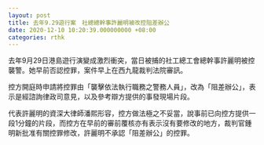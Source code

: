 ```yaml
---
layout: post
title: 去年9.29遊行案　社總總幹事許麗明被改控阻差辦公
date: 2020-12-10 10:20:39.000000000 +08:00
categories: rthk
---
```


去年9月29日港島遊行演變成激烈衝突，當日被捕的社工總工會總幹事許麗明被控襲警。她早前否認控罪，案件早上在西九龍裁判法院審訊。

控方開庭時申請將控罪由「襲擊依法執行職務之警務人員」，改為「阻差辦公」，表示是經諮詢律政司意見，以及參考辯方提供的事發現場片段。

代表許麗明的資深大律師潘熙形容，控方做法極之不妥當，說事前已向控方提供一段1分鐘的片段，而控方在早前的審前覆核亦有表示沒有要修改的地方，裁判官鍾明新批准有關控罪修改，許麗明不承認「阻差辦公」的控罪。
